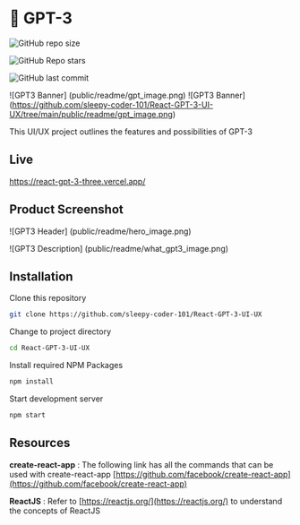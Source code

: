 # 🤖 GPT-3

![GitHub repo size](https://img.shields.io/github/repo-size/sleepy-coder-101/React-GPT-3-UI-UX?style=for-the-badge)

![GitHub Repo stars](https://img.shields.io/github/stars/sleepy-coder-101/React-GPT-3-UI-UX?style=for-the-badge)

![GitHub last commit](https://img.shields.io/github/last-commit/sleepy-coder-101/React-GPT-3-UI-UX?style=for-the-badge)

![GPT3 Banner] (public/readme/gpt_image.png)
![GPT3 Banner] (https://github.com/sleepy-coder-101/React-GPT-3-UI-UX/tree/main/public/readme/gpt_image.png)

This UI/UX project outlines the features and possibilities of GPT-3

## Live

https://react-gpt-3-three.vercel.app/

## Product Screenshot

![GPT3 Header] (public/readme/hero_image.png)

![GPT3 Description] (public/readme/what_gpt3_image.png)

## Installation

Clone this repository

```bash
git clone https://github.com/sleepy-coder-101/React-GPT-3-UI-UX
```

Change to project directory

```bash
cd React-GPT-3-UI-UX
```

Install required NPM Packages

```bash
npm install
```

Start development server

```bash
npm start
```

## Resources

**create-react-app** : The following link has all the commands that can be used with create-react-app [https://github.com/facebook/create-react-app](https://github.com/facebook/create-react-app)

**ReactJS** : Refer to [https://reactjs.org/](https://reactjs.org/) to understand the concepts of ReactJS
